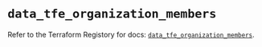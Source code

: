 # `data_tfe_organization_members`

Refer to the Terraform Registory for docs: [`data_tfe_organization_members`](https://www.terraform.io/docs/providers/tfe/d/organization_members).
